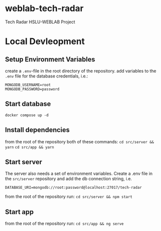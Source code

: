 # weblab-tech-radar
Tech Radar HSLU-WEBLAB Project

# Local Devleopment
## Setup Environment Variables
create a `.env`-file in the root directory of the repository.
add variables to the `.env` file for the database credentials, i.e.:
```
MONGODB_USERNAME=root
MONGODB_PASSWORD=password
```

## Start database
`docker compose up -d`

## Install dependencies
from the root of the repository both of these commands:
`cd src/server && yarn`
`cd src/app && yarn`

## Start server
The server also needs a set of environment variables.
Create a .env file in the `src/server` repository and add the db connection string, i.e.
```
DATABASE_URI=mongodb://root:password@localhost:27017/tech-radar
```

from the root of the repository run:
`cd src/server && npm start`

## Start app
from the root of the repository run:
`cd src/app && ng serve`

